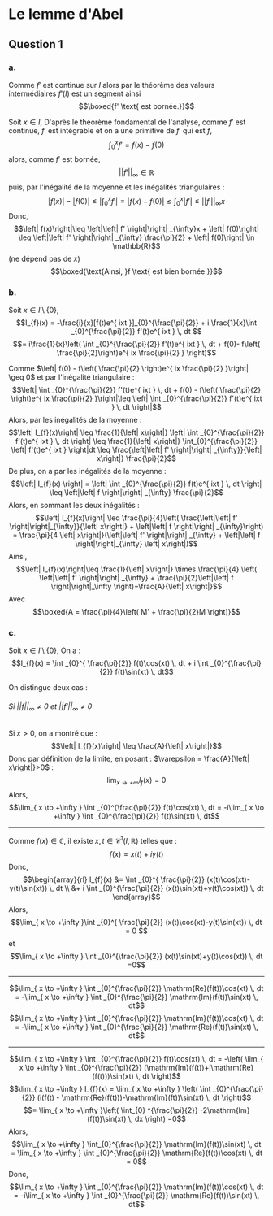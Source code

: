 # Le lemme d'Abel
## Question 1
### a.
Comme $f'$ est continue sur $I$ alors par le théorème des valeurs intermédiaires $f'(I)$ est un segment ainsi 
$$\boxed{f' \text{ est bornée.}}$$

Soit $x \in I$,
D'après le théorème fondamental de l'analyse, comme $f'$ est continue, $f'$ est intégrable et on a une primitive de $f'$ qui est $f$, 
$$\int_{0}^{x} f' = f(x) - f(0)$$
alors, comme $f'$ est bornée,
$$\left|\left| f' \right|\right| _{\infty} \in \mathbb{R}$$
puis, par l'inégalité de la moyenne et les inégalités triangulaires :
$$\left| f(x) \right| - \left| f(0)\right|\leq \left| \int _{0}^{x} f' \right| = \left| f(x) - f(0) \right|\leq \int _{0}^{x} \left| f' \right| \leq \left|\left| f' \right|\right|_{\infty} x$$
Donc, 
$$\left| f(x)\right|\leq \left|\left| f' \right|\right| _{\infty}x + \left| f(0)\right| \leq \left|\left| f' \right|\right| _{\infty} \frac{\pi}{2} + \left| f(0)\right| \in \mathbb{R}$$
(ne dépend pas de $x$)
$$\boxed{\text{Ainsi, }f \text{ est bien bornée.}}$$

### b.
Soit $x \in I \setminus \{ 0 \}$, 
$$I_{f}(x) = -\frac{i}{x}[f(t)e^{ ixt }]_{0}^{\frac{\pi}{2}} + i \frac{1}{x}\int _{0}^{\frac{\pi}{2}} f'(t)e^{ ixt } \, dt $$
$$= i\frac{1}{x}\left( \int _{0}^{\frac{\pi}{2}} f'(t)e^{ ixt } \, dt + f(0)- f\left( \frac{\pi}{2}\right)e^{ ix \frac{\pi}{2}  }  \right)$$

Comme $\left| f(0) - f\left( \frac{\pi}{2} \right)e^{ ix \frac{\pi}{2} }\right| \geq 0$ et par l'inégalité triangulaire : 
$$\left| \int _{0}^{\frac{\pi}{2}} f'(t)e^{ ixt } \, dt + f(0) - f\left( \frac{\pi}{2} \right)e^{ ix \frac{\pi}{2} }\right|\leq \left| \int _{0}^{\frac{\pi}{2}} f'(t)e^{ ixt } \, dt \right|$$
Alors, par les inégalités de la moyenne : 
$$\left| I_{f}(x)\right| \leq \frac{1}{\left| x\right|} \left| \int _{0}^{\frac{\pi}{2}} f'(t)e^{ ixt } \, dt \right| \leq \frac{1}{\left| x\right|} \int_{0}^{\frac{\pi}{2}} \left| f'(t)e^{ ixt } \right|dt \leq \frac{\left|\left| f' \right|\right| _{\infty}}{\left| x\right|} \frac{\pi}{2}$$
De plus, on a par les inégalités de la moyenne :
$$\left| I_{f}(x) \right| = \left| \int _{0}^{\frac{\pi}{2}} f(t)e^{ ixt } \, dt \right| \leq \left|\left| f \right|\right| _{\infty} \frac{\pi}{2}$$
Alors, en sommant les deux inégalités : 
$$\left| I_{f}(x)\right| \leq \frac{\pi}{4}\left( \frac{\left|\left| f' \right|\right|_{\infty}}{\left| x\right|} + \left|\left| f \right|\right| _{\infty}\right) = \frac{\pi}{4 \left| x\right|}(\left|\left| f' \right|\right| _{\infty} + \left|\left| f \right|\right|_{\infty} \left| x\right|)$$
Ainsi, 
$$\left| I_{f}(x)\right|\leq \frac{1}{\left| x\right|} \times \frac{\pi}{4} \left( \left|\left| f' \right|\right| _{\infty} + \frac{\pi}{2}\left|\left| f \right|\right|_\infty \right)=\frac{A}{\left| x\right|}$$
Avec 
$$\boxed{A = \frac{\pi}{4}\left( M' + \frac{\pi}{2}M
\right)}$$

### c.
Soit $x \in I \setminus \{ 0 \}$, 
On a : 
$$I_{f}(x) = \int _{0}^{ \frac{\pi}{2}} f(t)\cos(xt) \, dt + i \int _{0}^{\frac{\pi}{2}} f(t)\sin(xt) \, dt$$

On distingue deux cas : 
###### Si $\left|\left| f \right|\right|_{\infty} \neq 0$ et $\left|\left| f' \right|\right|_{\infty} \neq 0$
Si $x >0$, on a montré que : 
$$\left| I_{f}(x)\right| \leq \frac{A}{\left| x\right|}$$
Donc par définition de la limite, en posant : $\varepsilon = \frac{A}{\left| x\right|}>0$ :
$$\lim_{ x \to +\infty } I_{f}(x) = 0$$
Alors, 
$$\lim_{ x \to +\infty } \int _{0}^{\frac{\pi}{2}} f(t)\cos(xt) \, dt = -i\lim_{ x \to +\infty } \int _{0}^{\frac{\pi}{2}} f(t)\sin(xt) \, dt$$
___
Comme $f(x) \in \mathbb{C}$, il existe $x, t \in \mathcal{C}^{1}(I, \mathbb{R})$ telles que : 
$$f(x) = x(t) + iy(t)$$
Donc, 
$$\begin{array}{rl}
I_{f}(x) &= \int _{0}^{ \frac{\pi}{2}} (x(t)\cos(xt)-y(t)\sin(xt)) \, dt  \\
&+ i \int _{0}^{\frac{\pi}{2}} (x(t)\sin(xt)+y(t)\cos(xt)) \, dt
\end{array}$$
Alors, 
$$\lim_{ x \to +\infty }\int _{0}^{ \frac{\pi}{2}} (x(t)\cos(xt)-y(t)\sin(xt)) \, dt = 0  $$
et
$$\lim_{ x \to +\infty } \int _{0}^{\frac{\pi}{2}} (x(t)\sin(xt)+y(t)\cos(xt)) \, dt =0$$
___
$$\lim_{ x \to +\infty } \int _{0}^{\frac{\pi}{2}} \mathrm{Re}(f(t))\cos(xt) \, dt = -\lim_{ x \to +\infty } \int _{0}^{\frac{\pi}{2}} \mathrm{Im}(f(t))\sin(xt) \, dt$$
$$\lim_{ x \to +\infty } \int _{0}^{\frac{\pi}{2}} \mathrm{Im}(f(t))\cos(xt) \, dt = -\lim_{ x \to +\infty } \int _{0}^{\frac{\pi}{2}} \mathrm{Re}(f(t))\sin(xt) \, dt$$
___
$$\lim_{ x \to +\infty } \int _{0}^{\frac{\pi}{2}} f(t)\cos(xt) \, dt = -\left( \lim_{ x \to +\infty } \int _{0}^{\frac{\pi}{2}} (\mathrm{Im}(f(t))+i\mathrm{Re}(f(t)))\sin(xt) \, dt \right)$$
$$\lim_{ x \to +\infty } I_{f}(x) = \lim_{ x \to +\infty } \left( \int _{0}^{\frac{\pi}{2}} (i(f(t) - \mathrm{Re}(f(t)))-\mathrm{Im}(ft))\sin(xt) \, dt  \right)$$
$$= \lim_{ x \to +\infty }\left( \int_{0} ^{\frac{\pi}{2}} -2\mathrm{Im}(f(t))\sin(xt) \, dx  \right) =0$$
Alors, 
$$\lim_{ x \to +\infty } \int_{0}^{\frac{\pi}{2}} \mathrm{Im}(f(t))\sin(xt) \, dt = \lim_{ x \to +\infty } \int _{0}^{\frac{\pi}{2}} \mathrm{Re}(f(t))\cos(xt) \, dt = 0$$
Donc, 
$$\lim_{ x \to +\infty } \int _{0}^{\frac{\pi}{2}} \mathrm{Im}(f(t))\cos(xt) \, dt = -i\lim_{ x \to +\infty } \int _{0}^{\frac{\pi}{2}} \mathrm{Re}(f(t))\sin(xt) \, dt$$
